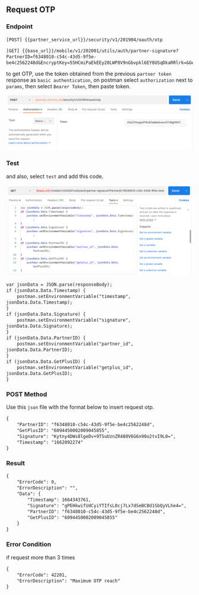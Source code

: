 ## Request OTP

### Endpoint
````
[POST] {{partner_service_url}}/security/v1/201904/oauth/otp 
````
````
[GET] {{base_url}}/mobile/v1/202001/utils/auth/partner-signature?PartnerID=f6348010-c54c-43d5-9f5e-be4c2562248d&EncryptKey=55HCmiPaEkEEy20LWP8V9nGbvpkl6EY8USqDkaRRlrk=&GetPlusID=6094450002009045855
````
to get OTP, use the token obtained from the previous ``partner token`` response as ``basic authentication``, on postman select ``authorization`` next to ``params``, then select ``Bearer Token``, then paste token.

![basic_auth_getplus](img/basic_auth_getplus.png)

### Test 
and also, select ``test`` and add this code.

![basic_auth_getplus](img/testrequestotp.png)

````
var jsonData = JSON.parse(responseBody);
if (jsonData.Data.Timestamp) {
    postman.setEnvironmentVariable("timestamp", jsonData.Data.Timestamp);
}
if (jsonData.Data.Signature) {
    postman.setEnvironmentVariable("signature", jsonData.Data.Signature);
}
if (jsonData.Data.PartnerID) {
    postman.setEnvironmentVariable("partner_id", jsonData.Data.PartnerID);
}
if (jsonData.Data.GetPlusID) {
    postman.setEnvironmentVariable("getplus_id", jsonData.Data.GetPlusID);
}
````

### POST Method
Use this ``json`` file with the format below to insert request otp.
````
{
    "PartnerID": "f6348010-c54c-43d5-9f5e-be4c2562248d",
    "GetPlusID": "6094450002009045855",
    "Signature": "Kytny4DWs8lgeDv+9TSuUznZR480V6G6n90o2tvI9L0=",
    "Timestamp": "1662092274"
}
````
### Result
````
{
    "ErrorCode": 0,
    "ErrorDescription": "",
    "Data": {
        "Timestamp": 1664343761,
        "Signature": "gPEHkwifUdCyiYTIfsL0cj7Lx7dSeBCBd1SbQyVLhe4=",
        "PartnerID": "f6348010-c54c-43d5-9f5e-be4c2562248d",
        "GetPlusID": "6094450002009045855"
    }
}
````
### Error Condition
if request more than 3 times
````
{
    "ErrorCode": 42201,
    "ErrorDescription": "Maximum OTP reach"
}
````